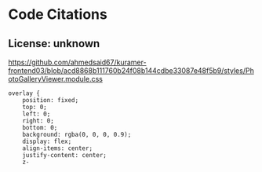 # Code Citations

## License: unknown

https://github.com/ahmedsaid67/kuramer-frontend03/blob/acd8868b111760b24f08b144cdbe33087e48f5b9/styles/PhotoGalleryViewer.module.css

```
overlay {
    position: fixed;
    top: 0;
    left: 0;
    right: 0;
    bottom: 0;
    background: rgba(0, 0, 0, 0.9);
    display: flex;
    align-items: center;
    justify-content: center;
    z-
```
